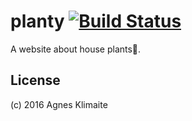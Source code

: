 # planty  [![Build Status](https://travis-ci.org/agnaite/planty.svg?branch=master)](https://travis-ci.org/agnaite/planty)

A website about house plants🌱.


## License
(c) 2016 Agnes Klimaite
